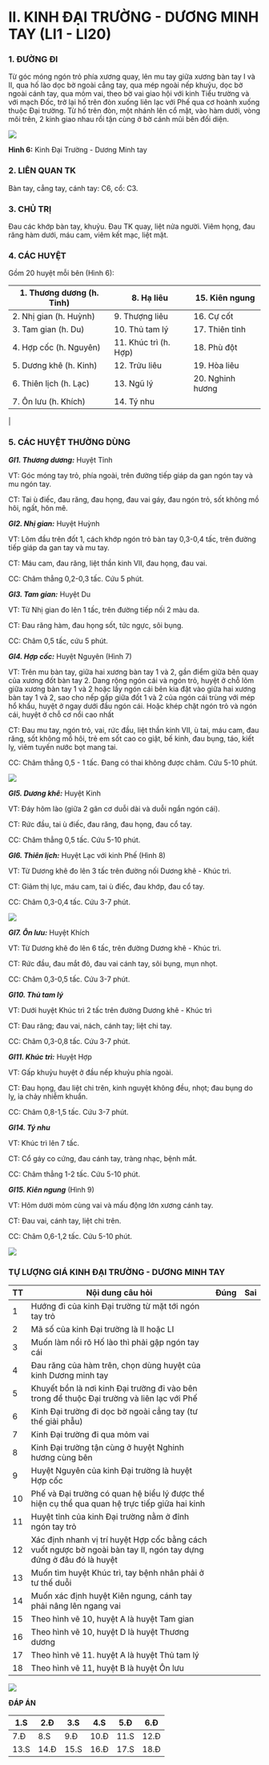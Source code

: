 # II. KINH ĐẠI TRƯỜNG - DƯƠNG MINH TAY (LI1 - LI20)

### 1. ĐƯỜNG ĐI

Từ góc móng ngón trỏ phía xương quay, lên mu tay giữa xương bàn tay I và II, qua hố lào dọc bờ ngoài cẳng tay, qua mép ngoài nếp khuỷu, dọc bờ ngoài cánh tay, qua mỏm vai, theo bờ vai giao hội với kinh Tiểu trường và với mạch Đốc, trở lại hố trên đòn xuống liên lạc với Phế qua cơ hoành xuống thuộc Đại trường. Từ hố trên đòn, một nhánh lên cổ mặt, vào hàm dưới, vòng môi trên, 2 kinh giao nhau rồi tận cùng ở bờ cánh mũi bên đối diện.

![](RackMultipart20240304-1-el88ln_html_978aabcbd8904d86.png)

**Hình 6:** Kinh Đại Trường - Dương Minh tay

### 2. LIÊN QUAN TK

Bàn tay, cẳng tay, cánh tay: C6, cổ: C3.

### 3. CHỦ TRỊ

Đau các khớp bàn tay, khuỷu. Đau TK quay, liệt nửa người. Viêm họng, đau răng hàm dưới, máu cam, viêm kết mạc, liệt mặt.

### 4. CÁC HUYỆT

Gồm 20 huyệt mỗi bên (Hình 6):

| 1. Thương dương (h. Tỉnh) | 8. Hạ liêu | 15. Kiên ngung |
| --- | --- | --- |
| 2. Nhị gian (h. Huỳnh) | 9. Thượng liêu | 16. Cự cốt |
| 3. Tam gian (h. Du) | 10. Thủ tam lý | 17. Thiên tỉnh |
| 4. Hợp cốc (h. Nguyên) | 11. Khúc trì (h. Hợp) | 18. Phù đột |
| 5. Dương khê (h. Kinh) | 12. Trửu liêu | 19. Hòa liêu |
| 6. Thiên lịch (h. Lạc) | 13. Ngũ lý | 20. Nghinh hương |
| 7. Ôn lưu (h. Khích) | 14. Tý nhu |
 |

### 5. CÁC HUYỆT THƯỜNG DÙNG

_**GI1. Thương dương:**_ Huyệt Tỉnh

VT: Góc móng tay trỏ, phía ngoài, trên đường tiếp giáp da gan ngón tay và mu ngón tay.

CT: Tai ù điếc, đau răng, đau họng, đau vai gáy, đau ngón trỏ, sốt không mồ hôi, ngất, hôn mê.

_**GI2. Nhị gian:**_ Huyệt Huỳnh

VT: Lõm đầu trên đốt 1, cách khớp ngón trỏ bàn tay 0,3-0,4 tấc, trên đường tiếp giáp da gan tay và mu tay.

CT: Máu cam, đau răng, liệt thần kinh VII, đau họng, đau vai.

CC: Châm thẳng 0,2-0,3 tấc. Cứu 5 phút.

_**GI3. Tam gian:**_ Huyệt Du

VT: Từ Nhị gian đo lên 1 tấc, trên đường tiếp nối 2 màu da.

CT: Đau răng hàm, đau họng sốt, tức ngực, sôi bụng.

CC: Châm 0,5 tấc, cứu 5 phút.

_**GI4. Hợp cốc:**_ Huyệt Nguyên (Hình 7)

VT: Trên mu bàn tay, giữa hai xương bàn tay 1 và 2, gần điểm giữa bên quay của xương đốt bàn tay 2. Dang rộng ngón cái và ngón trỏ, huyệt ở chỗ lõm giữa xương bàn tay 1 và 2 hoặc lấy ngón cái bên kia đặt vào giữa hai xương bàn tay 1 và 2, sao cho nếp gấp giữa đốt 1 và 2 của ngón cái trùng với mép hổ khẩu, huyệt ở ngay dưới đầu ngón cái. Hoặc khép chặt ngón trỏ và ngón cái, huyệt ở chỗ cơ nổi cao nhất

CT: Đau mu tay, ngón trỏ, vai, rức đầu, liệt thần kinh VII, ù tai, máu cam, đau răng, sốt không mồ hôi, trẻ em sốt cao co giật, bế kinh, đau bụng, táo, kiết lỵ, viêm tuyến nước bọt mang tai.

CC: Châm thẳng 0,5 - 1 tấc. Đang có thai không được châm. Cứu 5-10 phút.

![](RackMultipart20240304-1-el88ln_html_6ac7558f8eabc65d.png)

_**GI5. Dương khê:**_ Huyệt Kinh

VT: Đáy hõm lào (giữa 2 gân cơ duỗi dài và duỗi ngắn ngón cái).

CT: Rức đầu, tai ù điếc, đau răng, đau họng, đau cổ tay.

CC: Châm thẳng 0,5 tấc. Cứu 5-10 phút.

_**GI6. Thiên lịch:**_ Huyệt Lạc với kinh Phế (Hình 8)

VT: Từ Dương khê đo lên 3 tấc trên đường nối Dương khê - Khúc trì.

CT: Giảm thị lực, máu cam, tai ù điếc, đau khớp, đau cổ tay.

CC: Châm 0,3-0,4 tấc. Cứu 3-7 phút.

![](RackMultipart20240304-1-el88ln_html_44a3bbdc196f76b2.png)

_**GI7. Ôn lưu:**_ Huyệt Khích

VT: Từ Dương khê đo lên 6 tấc, trên đường Dương khê - Khúc trì.

CT: Rức đầu, đau mắt đỏ, đau vai cánh tay, sôi bụng, mụn nhọt.

CC: Châm 0,3-0,5 tấc. Cứu 3-7 phút.

_**GI10. Thủ tam lý**_

VT: Dưới huyệt Khúc trì 2 tấc trên đường Dương khê - Khúc trì

CT: Đau răng; đau vai, nách, cánh tay; liệt chi tay.

CC: Châm 0,3-0,8 tấc. Cứu 3-7 phút.

_**GI11. Khúc trì:**_ Huyệt Hợp

VT: Gấp khuỷu huyệt ở đầu nếp khuỷu phía ngoài.

CT: Đau họng, đau liệt chi trên, kinh nguyệt không đều, nhọt; đau bụng do lỵ, ỉa chảy nhiễm khuẩn.

CC: Châm 0,8-1,5 tấc. Cứu 3-7 phút.

_**GI14. Tý nhu**_

VT: Khúc trì lên 7 tấc.

CT: Cổ gáy co cứng, đau cánh tay, tràng nhạc, bệnh mắt.

CC: Châm thẳng 1-2 tấc. Cứu 5-10 phút.

_**GI15. Kiên ngung**_ (Hình 9)

VT: Hõm dưới mỏm cùng vai và mấu động lớn xương cánh tay.

CT: Đau vai, cánh tay, liệt chi trên.

CC: Châm 0,6-1,2 tấc. Cứu 5-10 phút.

![](RackMultipart20240304-1-el88ln_html_6f71c60995fd63f2.png)

### TỰ LƯỢNG GIÁ KINH ĐẠI TRƯỜNG - DƯƠNG MINH TAY

| **TT**| **Nội dung câu hỏi**| **Đúng**| **Sai**|
| --- | --- | --- | --- |
| 1 | Hướng đi của kinh Đại trường từ mặt tới ngón tay trỏ |
| 2 | Mã số của kinh Đại trường là II hoặc LI |
| 3 | Muốn làm nổi rõ Hố lào thì phải gập ngón tay cái |
| 4 | Đau răng của hàm trên, chọn dùng huyệt của kinh Dương minh tay |
| 5 | Khuyết bồn là nơi kinh Đại trường đi vào bên trong để thuộc Đại trường và liên lạc với Phế |
| 6 | Kinh Đại trường đi dọc bờ ngoài cẳng tay (tư thế giải phẫu) |
| 7 | Kinh Đại trường đi qua mỏm vai |
| 8 | Kinh Đại trường tận cùng ở huyệt Nghinh hương cùng bên |
| 9 | Huyệt Nguyên của kinh Đại trường là huyệt Hợp cốc |
| 10 | Phế và Đại trường có quan hệ biểu lý được thể hiện cụ thể qua quan hệ trực tiếp giữa hai kinh |
| 11 | Huyệt tỉnh của kinh Đại trường nằm ở đỉnh ngón tay trỏ |
| 12 | Xác định nhanh vị trí huyệt Hợp cốc bằng cách vuốt ngược bờ ngoài bàn tay II, ngón tay dựng đứng ở đâu đó là huyệt |
| 13 | Muốn tìm huyệt Khúc trì, tay bệnh nhân phải ở tư thế duỗi |
| 14 | Muốn xác định huyệt Kiên ngung, cánh tay phải nâng lên ngang vai |
| 15 | Theo hình vẽ 10, huyệt A là huyệt Tam gian |
| 16 | Theo hình vẽ 10, huyệt D là huyệt Thương dương |
| 17 | Theo hình vẽ 11. huyệt A là huyệt Thủ tam lý |
| 18 | Theo hình vẽ 11, huyệt B là huyệt Ôn lưu |


![](RackMultipart20240304-1-el88ln_html_a7610d5b10af1439.png)

**ĐÁP ÁN**

| 1.S | 2.Đ | 3.S | 4.S | 5.Đ | 6.Đ |
| --- | --- | --- | --- | --- | --- |
| 7.Đ | 8.S | 9.Đ | 10.Đ | 11.S | 12.Đ |
| 13.S | 14.Đ | 15.S | 16.Đ | 17.S | 18.Đ |